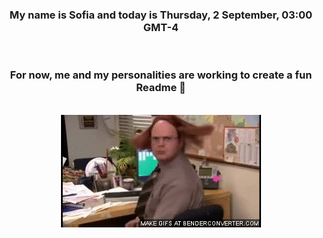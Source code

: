 


<div align="center">
<h3 >My name is Sofia and today is Thursday, 2 September, 03:00 GMT-4</h3><br>
<h3 >For now, me and my personalities are working to create a fun Readme 👋
</h3><br>
<img src='img/dwight.gif' alt='working...'/>
</div>
